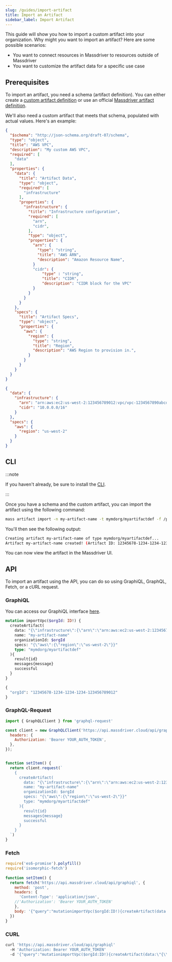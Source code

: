 ```yaml
---
slug: /guides/import-artifact
title: Import an Artifact
sidebar_label: Import Artifact
---
```


This guide will show you how to import a custom artifact into your organization. Why might you want to import an artifact? Here are some possible scenarios:
* You want to connect resources in Massdriver to resources outside of Massdriver
* You want to customize the artifact data for a specific use case

## Prerequisites

To import an artifact, you need a schema (artifact definition). You can either create a [custom artifact definition](./custom-artifact-definition) or use an official [Massdriver artifact definition](https://github.com/massdriver-cloud/artifact-definitions/tree/main/definitions/artifacts). 

We'll also need a custom artifact that meets that schema, populated with actual values. Here's an example:

```json title="schema.json"
{
  "$schema": "http://json-schema.org/draft-07/schema",
  "type": "object",
  "title": "AWS VPC",
  "description": "My custom AWS VPC",
  "required": [
    "data"
  ],
  "properties": {
    "data": {
      "title": "Artifact Data",
      "type": "object",
      "required": [
        "infrastructure"
      ],
      "properties": {
        "infrastructure": {
          "title": "Infrastructure configuration",
          "required": [
            "arn",
            "cidr",
          ],
          "type": "object",
          "properties": {
            "arn": {
              "type": "string",
              "title": "AWS ARN",
              "description": "Amazon Resource Name",
            }
            "cidr": {
                "type" : "string",
                "title": "CIDR",
                "description": "CIDR block for the VPC"
            }
          }
        }
      }
    },
    "specs": {
      "title": "Artifact Specs",
      "type": "object",
      "properties": {
        "aws": {
          "region": {
            "type": "string",
            "title": "Region",
            "description": "AWS Region to provision in.",
          }
        }
      }
    }
  }
}
```
```json title="artifact.json"
{
  "data": {
    "infrastructure": {
      "arn": "arn:aws:ec2:us-west-2:123456789012:vpc/vpc-1234567890abcdef0",
      "cidr": "10.0.0.0/16"
    }
  },
  "specs": {
    "aws": {
      "region": "us-west-2"
    }
  }
}
```

## CLI

:::note

If you haven't already, be sure to install the [CLI](/cli/00-overview).

:::

Once you have a schema and the custom artifact, you can import the artifact using the following command:

```bash
mass artifact import -n my-artifact-name -t mymdorg/myartifactdef -f /path/to/artifact.json
```

You'll then see the following output:
```bash title="Output"
Creating artifact my-artifact-name of type mymdorg/myartifactdef...
Artifact my-artifact-name created! (Artifact ID: 12345678-1234-1234-1234-123456789012)
```

You can now view the artifact in the Massdriver UI.

## API

To import an artifact using the API, you can do so using GraphiQL, GraphQL, Fetch, or a cURL request.

### GraphiQL

You can access our GraphiQL interface [here](https://api.massdriver.cloud/api/graphiql).

```graphql title="createArtifact.gql"
mutation importVpc($orgId: ID!) {
  createArtifact(
    data: "{\"infrastructure\":{\"arn\":\"arn:aws:ec2:us-west-2:123456789012:vpc/vpc-1234567890abcdef0\",\"cidr\":\"10.0.0.0/16\"}}"
    name: "my-artifact-name"
    organizationId: $orgId
    specs: "{\"aws\":{\"region\":\"us-west-2\"}}"
    type: "mymdorg/myartifactdef"
  ){
    result{id}
    messages{message}
    successful
  }
}
```
```graphql title="query variables"
{
  "orgId": "12345678-1234-1234-1234-123456789012"
}
```

### GraphQL-Request

```javascript title="createArtifact.js"
import { GraphQLClient } from 'graphql-request'

const client = new GraphQLClient('https://api.massdriver.cloud/api/graphiql', {
  headers: {
    Authorization: 'Bearer YOUR_AUTH_TOKEN',
  },
});


function setItem() {
  return client.request(`
    {
      createArtifact(
        data: "{\"infrastructure\":{\"arn\":\"arn:aws:ec2:us-west-2:123456789012:vpc/vpc-1234567890abcdef0\",\"cidr\":\"10.0.0.0/16\"}}"
        name: "my-artifact-name"
        organizationId: $orgId
        specs: "{\"aws\":{\"region\":\"us-west-2\"}}"
        type: "mymdorg/myartifactdef"
      ){
        result{id}
        messages{message}
        successful
      }
    }
  `)
}
```

### Fetch

```javascript title="createArtifact.js"
require('es6-promise').polyfill()
require('isomorphic-fetch')
      
function setItem() { 
  return fetch('https://api.massdriver.cloud/api/graphiql', {
    method: 'post',
    headers: {
      'Content-Type': 'application/json',
    //'Authorization': 'Bearer YOUR_AUTH_TOKEN'
    },
    body: '{"query":"mutationimportVpc($orgId:ID!){createArtifact(data:\"{\\\"infrastructure\\\":{\\\"arn\\\":\\\"arn:aws:ec2:us-west-2:123456789012:vpc/vpc-1234567890abcdef0\\\",\\\"cidr\\\":\\\"10.0.0.0/16\\\"}}\"name:\"my-artifact-name\"organizationId:$orgIdspecs:\"{\\\"aws\\\":{\\\"region\\\":\\\"us-west-2\\\"}}\"type:\"mymdorg/myartifactdef\"){result{id}messages{message}successful}}"}', 
  }) 
}
```


### CURL

```bash title="cURL"
curl 'https://api.massdriver.cloud/api/graphiql'  
  -H 'Authorization: Bearer YOUR_AUTH_TOKEN'  
  -d '{"query":"mutationimportVpc($orgId:ID!){createArtifact(data:\"{\\\"infrastructure\\\":{\\\"arn\\\":\\\"arn:aws:ec2:us-west-2:123456789012:vpc/vpc-1234567890abcdef0\\\",\\\"cidr\\\":\\\"10.0.0.0/16\\\"}}\"name:\"my-artifact-name\"organizationId:$orgIdspecs:\"{\\\"aws\\\":{\\\"region\\\":\\\"us-west-2\\\"}}\"type:\"mymdorg/myartifactdef\"){result{id}messages{message}successful}}"}'
```

